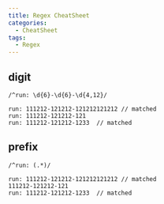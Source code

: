 ```yaml
---
title: Regex CheatSheet
categories:
  - CheatSheet
tags:
  - Regex
---
```


digit
---

```regexp
/^run: \d{6}-\d{6}-\d{4,12}/
```

```text
run: 111212-121212-121212121212 // matched
run: 111212-121212-121
run: 111212-121212-1233  // matched
```

prefix
---

```regexp
/^run: (.*)/
```

```text
run: 111212-121212-121212121212 // matched
111212-121212-121
run: 111212-121212-1233  // matched
```
